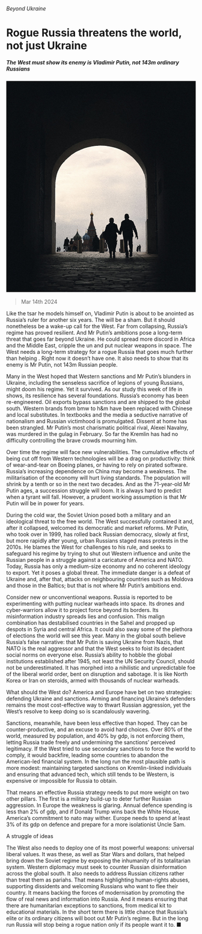###### Beyond Ukraine

# Rogue Russia threatens the world, not just Ukraine 

##### The West must show its enemy is Vladimir Putin, not 143m ordinary Russians 

![image](images/20240316_LDD002_FH.jpg) 

> Mar 14th 2024 

Like the tsar he models himself on, Vladimir Putin is about to be anointed as Russia’s ruler for another six years. The  will be a sham. But it should nonetheless be a wake-up call for the West. Far from collapsing, Russia’s regime has proved resilient. And Mr Putin’s ambitions pose a long-term threat that goes far beyond Ukraine. He could spread more discord in Africa and the Middle East, cripple the un and put nuclear weapons in space. The West needs a long-term strategy for a rogue Russia that goes much further than helping . Right now it doesn’t have one. It also needs to show that its enemy is Mr Putin, not 143m Russian people. 

Many in the West hoped that Western sanctions and Mr Putin’s blunders in Ukraine, including the senseless sacrifice of legions of young Russians, might doom his regime. Yet it survived. As our study this week of life in  shows, its resilience has several foundations. Russia’s economy has been re-engineered. Oil exports bypass sanctions and are shipped to the global south. Western brands from bmw to h&amp;m have been replaced with Chinese and local substitutes. In textbooks and the media a seductive narrative of nationalism and Russian victimhood is promulgated. Dissent at home has been strangled. Mr Putin’s most charismatic political rival, Alexei Navalny, was murdered in the gulag in February. So far the Kremlin has had no difficulty controlling the brave crowds mourning him. 

Over time the regime will face new vulnerabilities. The cumulative effects of being cut off from Western technologies will be a drag on productivity: think of wear-and-tear on Boeing planes, or having to rely on pirated software. Russia’s increasing dependence on China may become a weakness. The militarisation of the economy will hurt living standards. The population will shrink by a tenth or so in the next two decades. And as the 71-year-old Mr Putin ages, a succession struggle will loom. It is always hard to predict when a tyrant will fall. However, a prudent working assumption is that Mr Putin will be in power for years.

During the cold war, the Soviet Union posed both a military and an ideological threat to the free world. The West successfully contained it and, after it collapsed, welcomed its democratic and market reforms. Mr Putin, who took over in 1999, has rolled back Russian democracy, slowly at first, but more rapidly after young, urban Russians staged mass protests in the 2010s. He blames the West for challenges to his rule, and seeks to safeguard his regime by trying to shut out Western influence and unite the Russian people in a struggle against a caricature of America and NATO. Today, Russia has only a medium-size economy and no coherent ideology to export. Yet it poses a global threat. The immediate danger is a defeat of Ukraine and, after that, attacks on neighbouring countries such as Moldova and those in the Baltics; but that is not where Mr Putin’s ambitions end.

Consider new or unconventional weapons. Russia is reported to be experimenting with putting nuclear warheads into space. Its drones and cyber-warriors allow it to project force beyond its borders. Its misinformation industry spreads lies and confusion. This malign combination has destabilised countries in the Sahel and propped up despots in Syria and central Africa. It could also sway some of the plethora of elections the world will see this year. Many in the global south believe Russia’s false narrative: that Mr Putin is saving Ukraine from Nazis, that NATO is the real aggressor and that the West seeks to foist its decadent social norms on everyone else. Russia’s ability to hobble the global institutions established after 1945, not least the UN Security Council, should not be underestimated. It has morphed into a nihilistic and unpredictable foe of the liberal world order, bent on disruption and sabotage. It is like North Korea or Iran on steroids, armed with thousands of nuclear warheads. 

What should the West do? America and Europe have bet on two strategies: defending Ukraine and sanctions. Arming and financing Ukraine’s defenders remains the most cost-effective way to thwart Russian aggression, yet the West’s resolve to keep doing so is scandalously wavering. 

Sanctions, meanwhile, have been less effective than hoped. They can be counter-productive, and an excuse to avoid hard choices. Over 80% of the world, measured by population, and 40% by gdp, is not enforcing them, letting Russia trade freely and undermining the sanctions’ perceived legitimacy. If the West tried to use secondary sanctions to force the world to comply, it would backfire, leading some countries to abandon the American-led financial system. In the long run the most plausible path is more modest: maintaining targeted sanctions on Kremlin-linked individuals and ensuring that advanced tech, which still tends to be Western, is expensive or impossible for Russia to obtain.

That means an effective Russia strategy needs to put more weight on two other pillars. The first is a military build-up to deter further Russian aggression. In Europe the weakness is glaring. Annual defence spending is less than 2% of gdp, and if Donald Trump wins back the White House, America’s commitment to nato may wither. Europe needs to spend at least 3% of its gdp on defence and prepare for a more isolationist Uncle Sam.

A struggle of ideas

The West also needs to deploy one of its most powerful weapons: universal liberal values. It was these, as well as Star Wars and dollars, that helped bring down the Soviet regime by exposing the inhumanity of its totalitarian system. Western diplomacy must seek to counter Russian disinformation across the global south. It also needs to address Russian citizens rather than treat them as pariahs. That means highlighting human-rights abuses, supporting dissidents and welcoming Russians who want to flee their country. It means backing the forces of modernisation by promoting the flow of real news and information into Russia. And it means ensuring that there are humanitarian exceptions to sanctions, from medical kit to educational materials. In the short term there is little chance that Russia’s elite or its ordinary citizens will boot out Mr Putin’s regime. But in the long run Russia will stop being a rogue nation only if its people want it to. ■


